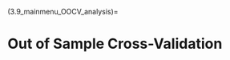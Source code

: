 (3.9_mainmenu_OOCV_analysis)=
# Out of Sample Cross-Validation

<!-- External, out-of-sample cross-validation (OOCV) is a cornerstone of
machine learning and is required for strong generalizability claims.
This usually involves the application of the trained models used to
predict targets in the CV2 data folds to a separate dataset that has
been independently collected.

External validation relies on the trained models being completely
separate to the OOCV data. For this reason, after completing the
analysis the user must first lock analyses and start the NM application
mode using the following procedure. As mentioned in the section on
cross-validation, a form of external validation can be done within a
machine learning analysis by selecting the leave-group-out option if the
group comes from an external source (i.e., it is not from the same study
or sample). However, mostly external validation is done when models from
one analysis are applied to a completely different site and study.

It is important to note that within a machine learning framework
external validation never means that new models are created within a
different sample and then the results are compared (e.g., comparison of
the beta coefficients or the p-value for significance). This is usually
referred to as replication and is basically never the point of machine
learning because it is a field that grew around translation and
practical application of models. The aim of machine learning is to
create models that can be applied without modification to external
samples to facilitate predictions at another site. The ultimate aim is
to be able to integrate models into clinical care globally.

For this critical function, what needs to occur is that the models that
were applied to the test sets at the outer CV2 level need to be applied
to another sample. Keep in-mind that when we refer to models in
NeuroMiner then we are referring to the entire pipeline of operations
that are applied to the data: from preprocessing to training. This can
be done in multiple ways, depending on the method of calculating each
model in the training data. In NeuroMiner, as described in the section
on cross-validation, the optimal models are ultimately retrained in each
of the CV1 folds before being applied to the outer test folds. This
means that the same models will be applied to the external validation
data. For example, if there are 5 folds on the outer cycle and 5 folds
on the inner cycle then 5 x 5 = 25 model pipelines will be applied to
the external validation data (assuming that the single best model is
chosen for each training fold).

As stated in the section on cross-validation, in order to get a valid
measure of generalizability it is critical that all operations included
in the model training process are applied without modification to the
external validation. We can also add that it is also critical that
different model sets aren't repeatedly applied to the external
validation data so that the user can choose what parameters and options
fit the external data the best this would completely undermine the
reason for performing external validation. For this reason, in
NeuroMiner features have been developed so that the user can't easily
re-run analyses with the external validation.

We will be using external validation functions for the machine learning
competition in order to test the accuracy of the models you develop to a
completely different testing set that has come from a different study
and scanner. To do this, we need to load a NeuroMiner structure where
there is an analysis or analyses that you would like to apply to the
external validation sample and get the external validation data.

Once an analysis has been completed, from the MAIN INTERFACE, choose:

**8: Lock analyses and start NM application mode**.

Then select \"y\" to close the model discovery.

The MAIN INTERFACE will then change to include:

**1: Load data for model application**.

Select this option.

A dialogue box will appear (Fig [1](#fig:OOCV_GUI){reference-type="ref"
reference="fig:OOCV_GUI"}). To enter new data, the user first needs to
know whether the Target labels are known (i.e., do you know what group
the cases belong to if it is a classification?). If they are known then
select the tick-box at the bottom right called Target labels known and
if they are not (e.g., for the final competition submission) then do not
select this box. The same procedure applies that is described in
[\[mainmenu_3.1_input_data\]](#mainmenu_3.1_input_data){reference-type="ref"
reference="mainmenu_3.1_input_data"}. Then select the Create New box at
the bottom right and it will create a field in the middle blue center
box that looks like this:

**1: (0 cases); date: DATE; labels known: no**

This is an empty template that needs to be filled with data by pressing
the box at the top right called Add/Modify Data in Dataset and following
this you will be taken to the data entry menu of NeuroMiner, which
contains some of the same input settings as described in the original
data entry exercise we completed at the start of the school. It is
important to note that you cannot move the original data from its
original location (including any masks used in the processing) otherwise
NeuroMiner will fail at this step. You should be able to see the
following interface like the following for 'Input data into NM':

**1: Select images files \[?\]**\
**2: IMPORT nifti**

A point to note that the type of Input data has to be same as that of
the original data type used. NeuroMiner automatically detects the
previous input data type and asks accordingly. For example if the
initially entered data was a 'Spreadsheet like data', the data to be
entered in the model application mode has to be the same data type. If
the user has entered covariates during the discovery analysis then
NeuroMiner will ask for a covariates variable. Covariates always need to
be entered into the matlab workspace as a variable (i.e., similar to
when we were doing data entry for the discovery sample). Once,
everything is setup, you should press:

**6: IMPORT nifti**\

![The independent test data dialogue box. 1) Press \"Create New\...\";
2) Click on the new dataset line; 3) Press \"Add/Modify Data in
Dataset.](Images/OOCV_GUI.png){#fig:OOCV_GUI width="0.8\\linewidth"}

Once the data has been entered, you can return to the MAIN INTERFACE and
now there will be an option

**3: Set up parameters for model application**\
Select this option to see the options for defing the parameters in OOCV
settings:

**1: Aggregate all base learnerns into one big ensemble**\
**2: Model retraining mode \[ as defined for CV model training \]**\
The first main option is 'Ensemble mode' which relates to an important
way that the models are applied to the external validation sample that
is relevant to all machine learning analyses. Upon entering this option,
you would see the following two options:

**1: Aggregate ALL base learners into ONE ensemble**\
**2: Compute mean decisions of CV1 partion ensembles before
aggregating**\
When you have a cross-validation design, it means that all models relate
to one of the outer, CV2, folds. However, when you apply the models to a
new sample, generally all the models will be applied to this sample
(this is the Aggregate ALL base learners into ONE ensemble option
below). This means that the procedure applied to the external validation
sample is different to what is applied to the discovery sample. For this
reason, NeuroMiner provides the option to apply each CV1 partition
ensemble for each CV2 fold before computing a mean of these decisions in
order to follow a more similar logic to the discovery sample procedure.

The next important option is the 2: Model retraining mode option. The
two sub-options on entering it are:

**1:As defined for CV training phase**\
**2: Use all available CV data (CV1+CV2)**\
This is a critical aspect of NeuroMiner that needs to be understood from
a machine learning perspective. As a default, NeuroMiner does not save
the specific model parameters to disk because they generally consume a
large amount of disk space (e.g., 50G). Instead, NeuroMiner defines the
optimal parameters for the models during the preprocessing and training
procedures. It then retrains the models in the discovery sample using
these parameters before applying them to the external validation sample.
For this option, NeuroMiner gives the possibility to retrain the models
in the same way that they were trained on the discovery sample in 1 or
to 'Use all available CV data (CV1+CV2)'. The first option is
recommended if the point of the analysis is to validate the original
models that will be displayed in a paper. The gold standard though would
be to save the models and use the exact models calculated in the
discovery cohort for the external validation cohort, which can be done
during Visualisation in NeuroMiner. The reason for this is that there
can be minor changes to the models when they use non-deterministic
procedures (e.g., gradient descent).

After setting up the parameters, simply exiting to the MAIN INTERFACE in
order to accept the defaults here. In the MAIN INTERFACE, you will now
see an option of

**4: Apply classifiers to independent data**\
The user should select this option. Using the winning parameters from
your discovery analyses, the models will now be retrained in the
discovery data before being applied to the external validation data. You
can see this happening in the matlab command window. After it has been
completed, you can then go back to the MAIN INTERFACE and select:

**5: Open NM Results Viewer**\
You will then be taken to the Results Display as before. If you click on
the second drop-down box then there will be an option to select the
external validation data that you entered. -->
